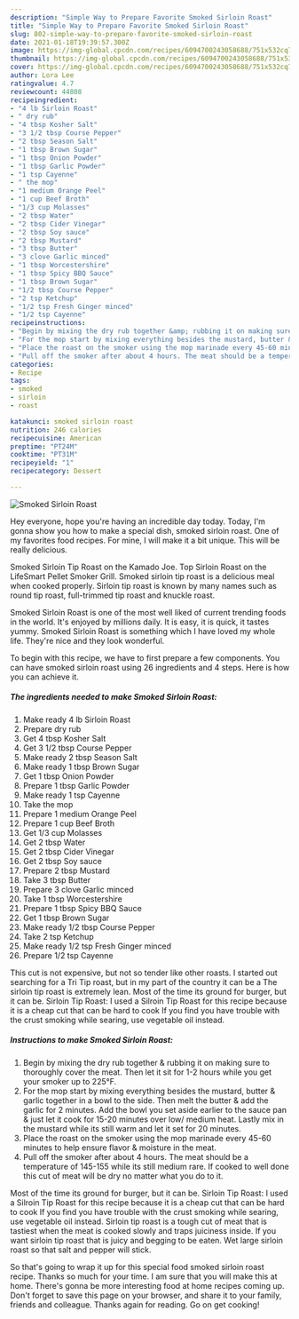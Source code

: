 ```yaml
---
description: "Simple Way to Prepare Favorite Smoked Sirloin Roast"
title: "Simple Way to Prepare Favorite Smoked Sirloin Roast"
slug: 802-simple-way-to-prepare-favorite-smoked-sirloin-roast
date: 2021-01-18T19:39:57.300Z
image: https://img-global.cpcdn.com/recipes/6094700243058688/751x532cq70/smoked-sirloin-roast-recipe-main-photo.jpg
thumbnail: https://img-global.cpcdn.com/recipes/6094700243058688/751x532cq70/smoked-sirloin-roast-recipe-main-photo.jpg
cover: https://img-global.cpcdn.com/recipes/6094700243058688/751x532cq70/smoked-sirloin-roast-recipe-main-photo.jpg
author: Lora Lee
ratingvalue: 4.7
reviewcount: 44808
recipeingredient:
- "4 lb Sirloin Roast"
- " dry rub"
- "4 tbsp Kosher Salt"
- "3 1/2 tbsp Course Pepper"
- "2 tbsp Season Salt"
- "1 tbsp Brown Sugar"
- "1 tbsp Onion Powder"
- "1 tbsp Garlic Powder"
- "1 tsp Cayenne"
- " the mop"
- "1 medium Orange Peel"
- "1 cup Beef Broth"
- "1/3 cup Molasses"
- "2 tbsp Water"
- "2 tbsp Cider Vinegar"
- "2 tbsp Soy sauce"
- "2 tbsp Mustard"
- "3 tbsp Butter"
- "3 clove Garlic minced"
- "1 tbsp Worcestershire"
- "1 tbsp Spicy BBQ Sauce"
- "1 tbsp Brown Sugar"
- "1/2 tbsp Course Pepper"
- "2 tsp Ketchup"
- "1/2 tsp Fresh Ginger minced"
- "1/2 tsp Cayenne"
recipeinstructions:
- "Begin by mixing the dry rub together &amp; rubbing it on making sure to thoroughly cover the meat. Then let it sit for 1-2 hours while you get your smoker up to 225°F."
- "For the mop start by mixing everything besides the mustard, butter &amp; garlic together in a bowl to the side. Then melt the butter &amp; add the garlic for 2 minutes. Add the bowl you set aside earlier to the sauce pan &amp; just let it cook for 15-20 minutes over low/ medium heat. Lastly mix in the mustard while its still warm and let it set for 20 minutes."
- "Place the roast on the smoker using the mop marinade every 45-60 minutes to help ensure flavor &amp; moisture in the meat."
- "Pull off the smoker after about 4 hours. The meat should be a temperature of 145-155 while its still medium rare. If cooked to well done this cut of meat will be dry no matter what you do to it."
categories:
- Recipe
tags:
- smoked
- sirloin
- roast

katakunci: smoked sirloin roast 
nutrition: 246 calories
recipecuisine: American
preptime: "PT24M"
cooktime: "PT31M"
recipeyield: "1"
recipecategory: Dessert

---
```



![Smoked Sirloin Roast](https://img-global.cpcdn.com/recipes/6094700243058688/751x532cq70/smoked-sirloin-roast-recipe-main-photo.jpg)

Hey everyone, hope you're having an incredible day today. Today, I'm gonna show you how to make a special dish, smoked sirloin roast. One of my favorites food recipes. For mine, I will make it a bit unique. This will be really delicious.

Smoked Sirloin Tip Roast on the Kamado Joe. Top Sirloin Roast on the LifeSmart Pellet Smoker Grill. Smoked sirloin tip roast is a delicious meal when cooked properly. Sirloin tip roast is known by many names such as round tip roast, full-trimmed tip roast and knuckle roast.

Smoked Sirloin Roast is one of the most well liked of current trending foods in the world. It's enjoyed by millions daily. It is easy, it is quick, it tastes yummy. Smoked Sirloin Roast is something which I have loved my whole life. They're nice and they look wonderful.


To begin with this recipe, we have to first prepare a few components. You can have smoked sirloin roast using 26 ingredients and 4 steps. Here is how you can achieve it.

<!--inarticleads1-->

##### The ingredients needed to make Smoked Sirloin Roast:

1. Make ready 4 lb Sirloin Roast
1. Prepare  dry rub
1. Get 4 tbsp Kosher Salt
1. Get 3 1/2 tbsp Course Pepper
1. Make ready 2 tbsp Season Salt
1. Make ready 1 tbsp Brown Sugar
1. Get 1 tbsp Onion Powder
1. Prepare 1 tbsp Garlic Powder
1. Make ready 1 tsp Cayenne
1. Take  the mop
1. Prepare 1 medium Orange Peel
1. Prepare 1 cup Beef Broth
1. Get 1/3 cup Molasses
1. Get 2 tbsp Water
1. Get 2 tbsp Cider Vinegar
1. Get 2 tbsp Soy sauce
1. Prepare 2 tbsp Mustard
1. Take 3 tbsp Butter
1. Prepare 3 clove Garlic minced
1. Take 1 tbsp Worcestershire
1. Prepare 1 tbsp Spicy BBQ Sauce
1. Get 1 tbsp Brown Sugar
1. Make ready 1/2 tbsp Course Pepper
1. Take 2 tsp Ketchup
1. Make ready 1/2 tsp Fresh Ginger minced
1. Prepare 1/2 tsp Cayenne


This cut is not expensive, but not so tender like other roasts. I started out searching for a Tri Tip roast, but in my part of the country it can be a The sirloin tip roast is extremely lean. Most of the time its ground for burger, but it can be. Sirloin Tip Roast: I used a Silroin Tip Roast for this recipe because it is a cheap cut that can be hard to cook If you find you have trouble with the crust smoking while searing, use vegetable oil instead. 

<!--inarticleads2-->

##### Instructions to make Smoked Sirloin Roast:

1. Begin by mixing the dry rub together &amp; rubbing it on making sure to thoroughly cover the meat. Then let it sit for 1-2 hours while you get your smoker up to 225°F.
1. For the mop start by mixing everything besides the mustard, butter &amp; garlic together in a bowl to the side. Then melt the butter &amp; add the garlic for 2 minutes. Add the bowl you set aside earlier to the sauce pan &amp; just let it cook for 15-20 minutes over low/ medium heat. Lastly mix in the mustard while its still warm and let it set for 20 minutes.
1. Place the roast on the smoker using the mop marinade every 45-60 minutes to help ensure flavor &amp; moisture in the meat.
1. Pull off the smoker after about 4 hours. The meat should be a temperature of 145-155 while its still medium rare. If cooked to well done this cut of meat will be dry no matter what you do to it.


Most of the time its ground for burger, but it can be. Sirloin Tip Roast: I used a Silroin Tip Roast for this recipe because it is a cheap cut that can be hard to cook If you find you have trouble with the crust smoking while searing, use vegetable oil instead. Sirloin tip roast is a tough cut of meat that is tastiest when the meat is cooked slowly and traps juiciness inside. If you want sirloin tip roast that is juicy and begging to be eaten. Wet large sirloin roast so that salt and pepper will stick. 

So that's going to wrap it up for this special food smoked sirloin roast recipe. Thanks so much for your time. I am sure that you will make this at home. There's gonna be more interesting food at home recipes coming up. Don't forget to save this page on your browser, and share it to your family, friends and colleague. Thanks again for reading. Go on get cooking!
